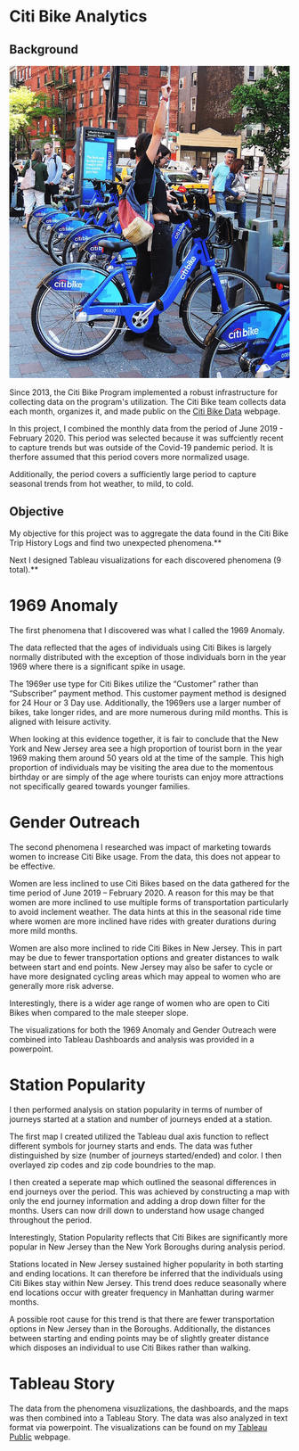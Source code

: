 # Citi Bike Analytics


## Background

![Citi-Bikes](Images/citi-bike-station-bikes.jpg)

Since 2013, the Citi Bike Program implemented a robust infrastructure for collecting data on the program's utilization. The Citi Bike team collects data each month, organizes it, and made public on the [Citi Bike Data](https://www.citibikenyc.com/system-data) webpage.

In this project, I combined the monthly data from the period of June 2019 - February 2020.  This period was selected because it was suffciently recent to capture trends but was outside of the Covid-19 pandemic period.  It is therfore assumed that this period covers more normalized usage.  

Additionally, the period covers a sufficiently large period to capture seasonal trends from hot weather, to mild, to cold. 

## Objective

My objective for this project was to aggregate the data found in the Citi Bike Trip History Logs and find two unexpected phenomena.** 

Next I designed Tableau visualizations for each discovered phenomena (9 total).** 

# 1969 Anomaly

The first phenomena that I discovered was what I called the 1969 Anomaly.  

The data reflected that the ages of individuals using Citi Bikes is largely normally distributed with the exception of those individuals born in the year 1969 where there is a significant spike in usage. 

The 1969er use type for Citi Bikes utilize the “Customer” rather than “Subscriber” payment method.  This customer payment method is designed for 24 Hour or 3 Day use.  Additionally, the 1969ers use a larger 
number of bikes, take longer rides, and are more numerous during mild months.  This is aligned with leisure activity.  

When looking at this evidence together, it is fair to conclude that the New York and New Jersey area see a high proportion of tourist born in the year 
1969 making them around 50 years old at the time of the sample.  This high proportion of individuals may be visiting the area due to the momentous birthday 
or are simply of the age where tourists can enjoy more attractions not specifically geared towards younger families. 

# Gender Outreach

The second phenomena I researched was impact of marketing towards women to increase Citi Bike usage.  From the data, this does not appear to be effective. 

Women are less inclined to use Citi Bikes based on the data gathered for the time period of June 2019 – February 2020.  A reason for this may be that 
women are more inclined to use multiple forms of transportation particularly to avoid inclement weather. The data hints at this in the seasonal ride time 
where women are more inclined have rides with greater durations during more mild months. 

Women are also more inclined to ride Citi Bikes in New Jersey.  This in part may be due to fewer transportation options and greater distances to walk 
between start and end points.  New Jersey may also be safer to cycle or have more designated cycling areas which may appeal to women who are generally more 
risk adverse.  

Interestingly, there is a wider age range of women who are open to Citi Bikes when compared to the male steeper slope. 

The visualizations for both the 1969 Anomaly and Gender Outreach were combined into Tableau Dashboards and analysis was provided in a powerpoint. 

# Station Popularity

I then performed analysis on station popularity in terms of number of journeys started at a station and number of journeys ended at a station. 

The first map I created utilized the Tableau dual axis function to reflect different symbols for journey starts and ends.  The data was futher distinguished
by size (number of journeys started/ended) and color.  I then overlayed zip codes and zip code boundries to the map.  

I then created a seperate map which outlined the seasonal differences in end journeys over the period.  This was achieved by constructing a map with only the 
end journey information and adding a drop down filter for the months.  Users can now drill down to understand how usage changed throughout the period. 

Interestingly, Station Popularity reflects that Citi Bikes are significantly more popular in New Jersey than the New York Boroughs during analysis period. 

Stations located in New Jersey sustained higher popularity in both starting and ending locations.  It can therefore be inferred that the individuals using Citi Bikes 
stay within New Jersey.  This trend does reduce seasonally where end locations occur with greater frequency in Manhattan during warmer months. 

A possible root cause for this trend is that there are fewer transportation options in New Jersey than in the Boroughs.  Additionally, the distances between starting 
and ending points may be of slightly greater distance which disposes an individual to use Citi Bikes rather than walking. 


# Tableau Story

The data from the phenomena visuzlizations, the dashboards, and the maps was then combined into a Tableau Story.  The data was also analyzed in text format
via powerpoint. The visualizations can be found on my [Tableau Public](https://public.tableau.com/profile/lauren.parrish#!/) webpage.
